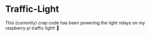 # Traffic-Light

This (currently) crap code has been powering the light relays on my raspberry pi traffic light! 🚦
